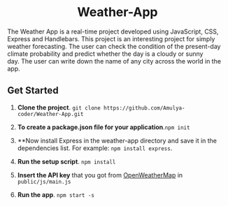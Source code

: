 <div align="center">
  <h1>Weather-App</h1>
</div>

The Weather App is a real-time project developed using JavaScript, CSS, Express and Handlebars. This project is an interesting project for simply weather forecasting. The user can check the condition of the present-day climate probability and predict whether the day is a cloudy or sunny day. The user can write down the name of any city across the world in the app.  

## Get Started

1. **Clone the project**. `git clone https://github.com/Amulya-coder/Weather-App.git`

2. **To create a package.json file for your application**.`npm init`

3. **Now install Express in the weather-app directory and save it in the dependencies list. For example:
    `npm install express`.
    
4. **Run the setup script**. `npm install`

5. **Insert the API key** that you got from [OpenWeatherMap](http://openweathermap.org) in `public/js/main.js`

6. **Run the app**. `npm start -s` 
